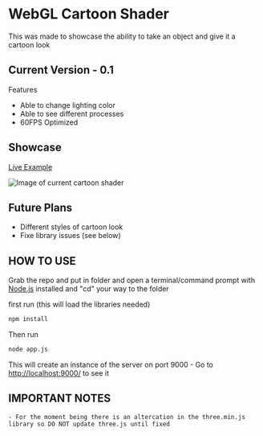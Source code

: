# WebGL Cartoon Shader

This was made to showcase the ability to take an object and give it a cartoon look

## Current Version - 0.1
Features
  - Able to change lighting color
  - Able to see different processes 
  - 60FPS Optimized

## Showcase
[Live Example](http://frickality.me:8000/)

![Image of current cartoon shader](http://i.imgur.com/SZiyRI3.jpg)

## Future Plans

 - Different styles of cartoon look
 - Fixe library issues (see below)

## HOW TO USE

Grab the repo and put in folder and open a terminal/command prompt with [Node.js](https://nodejs.org/en/) installed and "cd" your way to the folder

first run (this will load the libraries needed)
```sh
npm install
```

Then run
```sh
node app.js
```
This will create an instance of the server on port 9000 -
Go to [http://localhost:9000/](http://localhost:9000/) to see it 

## IMPORTANT NOTES
    - For the moment being there is an altercation in the three.min.js library so DO NOT update three.js until fixed
